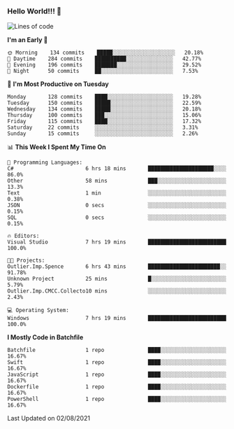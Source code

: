 ### Hello World!!! 👋

<!--
**kekotek/kekotek** is a ✨ _special_ ✨ repository because its `README.md` (this file) appears on your GitHub profile.

Here are some ideas to get you started:

- 🔭 I’m currently working on ...
- 🌱 I’m currently learning ...
- 👯 I’m looking to collaborate on ...
- 🤔 I’m looking for help with ...
- 💬 Ask me about ...
- 📫 How to reach me: ...
- 😄 Pronouns: ...
- ⚡ Fun fact: ...
-->

<!--START_SECTION:waka-->
![Lines of code](https://img.shields.io/badge/From%20Hello%20World%20I%27ve%20Written-18753%20lines%20of%20code-blue)

**I'm an Early 🐤** 

```text
🌞 Morning    134 commits    █████░░░░░░░░░░░░░░░░░░░░   20.18% 
🌆 Daytime    284 commits    ██████████░░░░░░░░░░░░░░░   42.77% 
🌃 Evening    196 commits    ███████░░░░░░░░░░░░░░░░░░   29.52% 
🌙 Night      50 commits     ██░░░░░░░░░░░░░░░░░░░░░░░   7.53%

```
📅 **I'm Most Productive on Tuesday** 

```text
Monday       128 commits    ████░░░░░░░░░░░░░░░░░░░░░   19.28% 
Tuesday      150 commits    █████░░░░░░░░░░░░░░░░░░░░   22.59% 
Wednesday    134 commits    █████░░░░░░░░░░░░░░░░░░░░   20.18% 
Thursday     100 commits    ███░░░░░░░░░░░░░░░░░░░░░░   15.06% 
Friday       115 commits    ████░░░░░░░░░░░░░░░░░░░░░   17.32% 
Saturday     22 commits     ░░░░░░░░░░░░░░░░░░░░░░░░░   3.31% 
Sunday       15 commits     ░░░░░░░░░░░░░░░░░░░░░░░░░   2.26%

```


📊 **This Week I Spent My Time On** 

```text
💬 Programming Languages: 
C#                       6 hrs 18 mins       █████████████████████░░░░   86.0% 
Other                    58 mins             ███░░░░░░░░░░░░░░░░░░░░░░   13.3% 
Text                     1 min               ░░░░░░░░░░░░░░░░░░░░░░░░░   0.38% 
JSON                     0 secs              ░░░░░░░░░░░░░░░░░░░░░░░░░   0.15% 
SQL                      0 secs              ░░░░░░░░░░░░░░░░░░░░░░░░░   0.15%

🔥 Editors: 
Visual Studio            7 hrs 19 mins       █████████████████████████   100.0%

🐱‍💻 Projects: 
Outlier.Imp.Spence       6 hrs 43 mins       ███████████████████████░░   91.78% 
Unknown Project          25 mins             █░░░░░░░░░░░░░░░░░░░░░░░░   5.79% 
Outlier.Imp.CMCC.Collecto10 mins             ░░░░░░░░░░░░░░░░░░░░░░░░░   2.43%

💻 Operating System: 
Windows                  7 hrs 19 mins       █████████████████████████   100.0%

```

**I Mostly Code in Batchfile** 

```text
Batchfile                1 repo              ████░░░░░░░░░░░░░░░░░░░░░   16.67% 
Swift                    1 repo              ████░░░░░░░░░░░░░░░░░░░░░   16.67% 
JavaScript               1 repo              ████░░░░░░░░░░░░░░░░░░░░░   16.67% 
Dockerfile               1 repo              ████░░░░░░░░░░░░░░░░░░░░░   16.67% 
PowerShell               1 repo              ████░░░░░░░░░░░░░░░░░░░░░   16.67%

```



 Last Updated on 02/08/2021
<!--END_SECTION:waka-->
